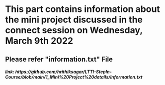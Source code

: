 <h1> This part contains information about the mini project discussed in the connect session on Wednesday, March 9th 2022
<br> <h2> Please refer "information.txt" File
<h5>link: https://github.com/hrithiksagar/LTTI-StepIn-Course/blob/main/1_Mini%20Project%20details/Information.txt

